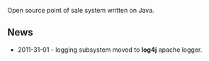 Open source point of sale system written on Java.

## News ##

- 2011-31-01 - logging subsystem moved to **log4j** apache logger.